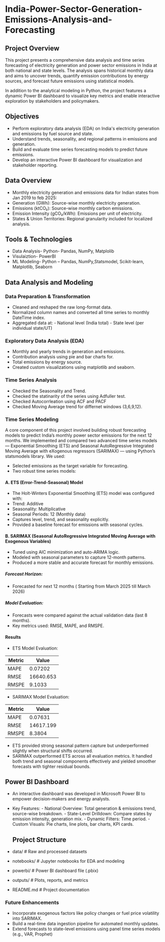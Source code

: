 # India-Power-Sector-Generation-Emissions-Analysis-and-Forecasting

## Project Overview
This project presents a comprehensive data analysis and time series forecasting of electricity generation and power sector emissions in India at both national and state levels. The analysis spans historical monthly data and aims to uncover trends, quantify emission contributions by energy sources, and forecast future emissions using statistical models.

In addition to the analytical modeling in Python, the project features a dynamic Power BI dashboard to visualize key metrics and enable interactive exploration by stakeholders and policymakers.

## Objectives

- Perform exploratory data analysis (EDA) on India's electricity generation and emissions by fuel source and state.
- Understand trends, seasonality, and regional patterns in emissions and generation.
- Build and evaluate time series forecasting models to predict future emissions.
- Develop an interactive Power BI dashboard for visualization and stakeholder reporting.

## Data Overview

- Monthly electricity generation and emissions data for Indian states from Jan 2019 to feb 2025:
- Generation (GWh): Source-wise monthly electricity generation.
- Emissions (ktCO₂): Source-wise monthly carbon emissions.
- Emission Intensity (gCO₂/kWh): Emissions per unit of electricity.
- States & Union Territories: Regional granularity included for localized analysis.
                             
## Tools & Technologies

- Data Analysis- Python- Pandas, NumPy, Matplolib
- Visulaiztion- PowerBI
- ML Modeling- Python – Pandas, NumPy,Statsmodel, Scikit-learn, Matplotlib, Seaborn

## Data Analysis and Modeling

### Data Preparation & Transformation

- Cleaned and reshaped the raw long-format data.
- Normalized column names and converted all time series to monthly DateTime index.
- Aggregated data at:
         - National level (India total)
         - State level (per individual state/UT)
    
### Exploratory Data Analysis (EDA)

- Monthly and yearly trends in generation and emissions.
- Contribution analysis using pie and bar charts for.
- Total emissions by energy source.
- Created custom visualizations using matplotlib and seaborn.

### Time Series Analysis

- Checked the Seasonality and Trend.
- Checked the statinarity of the series using Adfuller test.
- Checked Autocorrleation using ACF and PACF
- Checked Moving Average trend for differnet windows (3,6,9,12).

### Time Series Modeling
A core component of this project involved building robust forecasting models to predict India’s monthly power sector emissions for the next 12 months. We implemented and compared two advanced time series models — Exponential Smoothing (ETS) and Seasonal AutoRegressive Integrated Moving Average with eXogenous regressors (SARIMAX) — using Python’s statsmodels library.
We used:
- Selected emissions as the target variable for forecasting.
- Two robust time series models:

#### A. ETS (Error-Trend-Seasonal) Model
- The Holt-Winters Exponential Smoothing (ETS) model was configured with:
- Trend: Additive
- Seasonality: Multiplicative
- Seasonal Periods: 12 (Monthly data)
- Captures level, trend, and seasonality explicitly.
- Provided a baseline forecast for emissions with seasonal cycles.

#### B. SARIMAX (Seasonal AutoRegressive Integrated Moving Average with Exogenous Variables)
- Tuned using AIC minimization and auto-ARIMA logic.
- Modeled with seasonal parameters to capture 12-month patterns.
- Produced a more stable and accurate forecast for monthly emissions.

##### Forecast Horizon: 
- Forecasted for next 12 months ( Starting from March 2025 till March 2026)
  
##### Model Evaluation: 
- Forecasts were compared against the actual validation data (last 8 months).
- Key metrics used: RMSE, MAPE, and RMSPE.

#### Results
- ETS Model Evaluation:

| Metric             | Value                              |
| ------------------ | ---------------------------------- |
| MAPE           | 0.07202                              |
| RMSE      | 16640.653                             |
| RMSPE | 9.1033                              |

- SARIMAX Model Evaluation:

| Metric             | Value                              |
| ------------------ | ---------------------------------- |
| MAPE           | 0.07631                              |
| RMSE      | 14617.199                            |
| RMSPE | 8.3804                             |

- ETS provided strong seasonal pattern capture but underperformed slightly when structural shifts occurred.
- SARIMAX outperformed ETS across all evaluation metrics. It handled both trend and seasonal components effectively and yielded smoother forecasts with tighter residual bounds.



## Power BI Dashboard
- An interactive dashboard was developed in Microsoft Power BI to empower decision-makers and energy analysts.
- Key Features:
       - National Overview: Total generation & emissions trend, source-wise breakdown.
       - State-Level Drilldown: Compare states by emission intensity, generation mix.
       - Dynamic Filters: Time period.
       - Custom Visuals: Pie charts, line plots, bar charts, KPI cards.

  
  ## Project Structure

- data/ # Raw and processed datasets
- notebooks/ # Jupyter notebooks for EDA and modeling
- powerbi/ # Power BI dashboard file (.pbix)
- outputs/ # Plots, reports, and metrics
- README.md # Project documentation


### Future Enhancements
- Incorporate exogenous factors like policy changes or fuel price volatility into SARIMAX.
- Build a real-time data ingestion pipeline for automated monthly updates.
- Extend forecasts to state-level emissions using panel time series models (e.g., VAR, Prophet)
